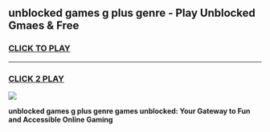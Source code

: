 
## unblocked games g plus genre - Play Unblocked Gmaes & Free
<h3>
<a href="https://news.freeplayer.one?title=unblocked_games_g_plus_genre&ref=16F">CLICK TO PLAY</a></h3>
<hr>

<h3>
<a href="https://news.freeplayer.one?title=unblocked_games_g_plus_genre&ref=16F">CLICK 2 PLAY</a>
  
</h3>

<a href="https://news.freeplayer.one?title=unblocked_games_g_plus_genre&ref=16F/"><img src="https://clearcache.store/games.png"></a>


**unblocked games g plus genre games unblocked: Your Gateway to Fun and Accessible Online Gaming**
